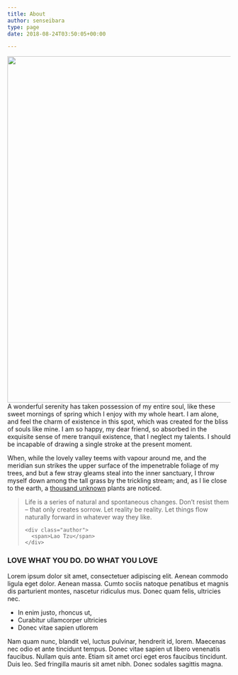 ```yaml
---
title: About
author: senseibara
type: page
date: 2018-08-24T03:50:05+00:00

---
```

<img class="alignnone size-full wp-image-1709" src="https://i1.wp.com/soledad.pencidesign.com/soledad-designers-blog/wp-content/uploads/sites/75/2015/11/p13.jpg?resize=1170%2C780" alt="" width="1170" height="780" data-recalc-dims="1" />A wonderful serenity has taken possession of my entire soul, like these sweet mornings of spring which I enjoy with my whole heart. I am alone, and feel the charm of existence in this spot, which was created for the bliss of souls like mine. I am so happy, my dear friend, so absorbed in the exquisite sense of mere tranquil existence, that I neglect my talents. I should be incapable of drawing a single stroke at the present moment.

When, while the lovely valley teems with vapour around me, and the meridian sun strikes the upper surface of the impenetrable foliage of my trees, and but a few stray gleams steal into the inner sanctuary, I throw myself down among the tall grass by the trickling stream; and, as I lie close to the earth, a [thousand unknown][1] plants are noticed.

<div class="penci-pullqoute align-none">
  <blockquote>
    <p>
      Life is a series of natural and spontaneous changes. Don&#8217;t resist them &#8211; that only creates sorrow. Let reality be reality. Let things flow naturally forward in whatever way they like. 
    </p>
    
    <div class="author">
      <span>Lao Tzu</span>
    </div>
  </blockquote>
</div>

### LOVE WHAT YOU DO. DO WHAT YOU LOVE

Lorem ipsum dolor sit amet, consectetuer adipiscing elit. Aenean commodo ligula eget dolor. Aenean massa. Cumto sociis natoque penatibus et magnis dis parturient montes, nascetur ridiculus mus. Donec quam felis, ultricies nec.

  * In enim justo, rhoncus ut,
  * Curabitur ullamcorper ultricies
  * Donec vitae sapien utlorem

Nam quam nunc, blandit vel, luctus pulvinar, hendrerit id, lorem. Maecenas nec odio et ante tincidunt tempus. Donec vitae sapien ut libero venenatis faucibus. Nullam quis ante. Etiam sit amet orci eget eros faucibus tincidunt. Duis leo. Sed fringilla mauris sit amet nibh. Donec sodales sagittis magna.

 [1]: #